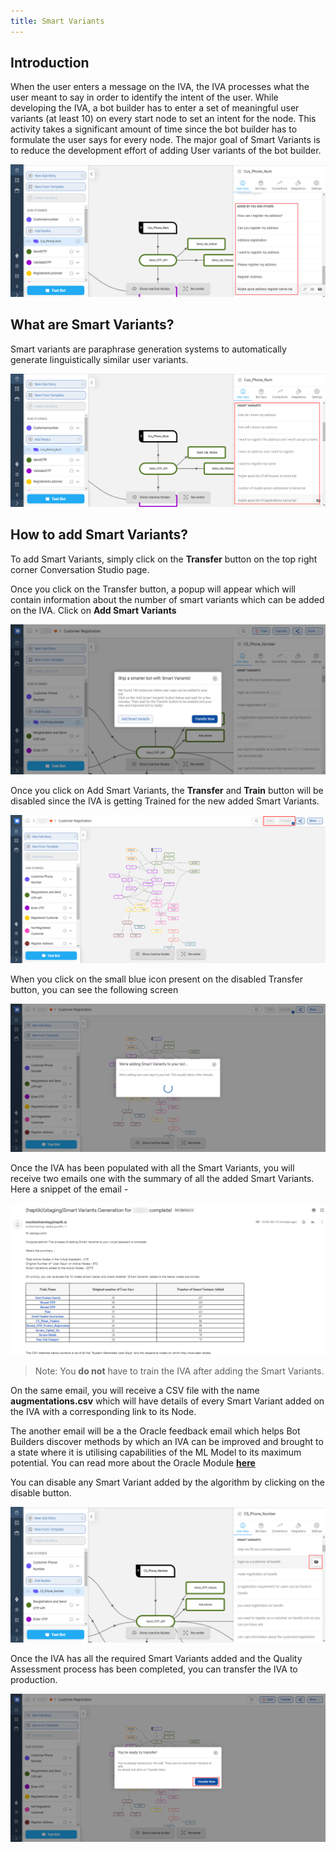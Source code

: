 ```yaml
---
title: Smart Variants
---
```


## Introduction

When the user enters a message on the IVA, the IVA processes what the user meant to say in order to identify the intent of the user. While developing the IVA, a bot builder has to enter a set of meaningful user variants (at least 10) on every start node to set an intent for the node. This activity takes a significant amount of time since the bot builder has to formulate the user says for every node. The major goal of Smart Variants is to reduce the development effort of adding User variants of the bot builder.

![usersays_addedbyyou](assets/smartvariants1.png)

## What are Smart Variants?

Smart variants are paraphrase generation systems to automatically generate linguistically similar user variants.

![smartvariantsdisplay](assets/smartvariants2.png)

## How to add Smart Variants?

To add Smart Variants, simply click on the **Transfer** button on the top right corner Conversation Studio page.

Once you click on the Transfer button, a popup will appear which will contain information about the number of smart variants which can be added on the IVA.
Click on **Add Smart Variants**

![addsmartvariants](assets/smartvariants5.png)

Once you click on Add Smart Variants, the **Transfer** and **Train** button will be disabled since the IVA is getting Trained for the new added Smart Variants.

![addsmartvariants](assets/smartvariants6.png)

When you click on the small blue icon present on the disabled Transfer button, you can see the following screen

![addsmartvariants](assets/smartvariants7.png)

Once the IVA has been populated with all the Smart Variants, you will receive two emails one with the summary of all the added Smart Variants. Here a snippet of the email - 

![smartvariantsemail](assets/smartvariants8.png)

> Note: You **do not** have to train the IVA after adding the Smart Variants.

On the same email, you will receive a CSV file with the name **augmentations.csv** which will have details of every Smart Variant added on the IVA with a corresponding link to its Node.

The another email will be a the Oracle feedback email which helps Bot Builders discover methods by which an IVA can be improved and brought to a state where it is utilising capabilities of the ML Model to its maximum potential. You can read more about the Oracle Module [**here**](https://docs.haptik.ai/bot-builder/basic/oracle-feedback)

You can disable any Smart Variant added by the algorithm by clicking on the disable button.

![disablesmartvariants](assets/smartvariants3.png)

Once the IVA has all the required Smart Variants added and the Quality Assessment process has been completed, you can transfer the IVA to production.

![transferiva](assets/smartvariants9.png)
